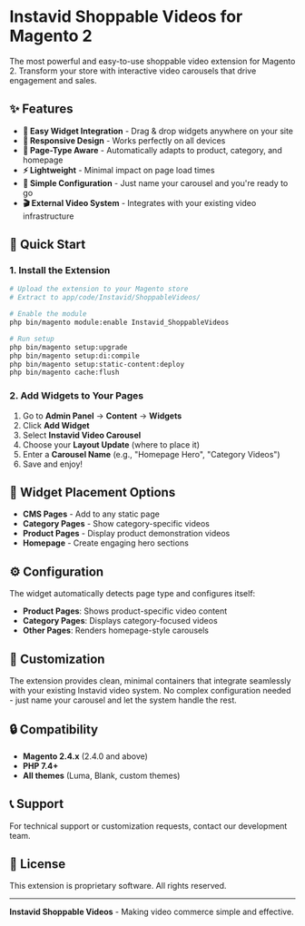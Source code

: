 # Instavid Shoppable Videos for Magento 2

The most powerful and easy-to-use shoppable video extension for Magento 2. Transform your store with interactive video carousels that drive engagement and sales.

## ✨ Features

- **🎯 Easy Widget Integration** - Drag & drop widgets anywhere on your site
- **📱 Responsive Design** - Works perfectly on all devices
- **🔄 Page-Type Aware** - Automatically adapts to product, category, and homepage
- **⚡ Lightweight** - Minimal impact on page load times
- **🔧 Simple Configuration** - Just name your carousel and you're ready to go
- **🎬 External Video System** - Integrates with your existing video infrastructure

## 🚀 Quick Start

### 1. Install the Extension

```bash
# Upload the extension to your Magento store
# Extract to app/code/Instavid/ShoppableVideos/

# Enable the module
php bin/magento module:enable Instavid_ShoppableVideos

# Run setup
php bin/magento setup:upgrade
php bin/magento setup:di:compile
php bin/magento setup:static-content:deploy
php bin/magento cache:flush
```

### 2. Add Widgets to Your Pages

1. Go to **Admin Panel** → **Content** → **Widgets**
2. Click **Add Widget**
3. Select **Instavid Video Carousel**
4. Choose your **Layout Update** (where to place it)
5. Enter a **Carousel Name** (e.g., "Homepage Hero", "Category Videos")
6. Save and enjoy!

## 📍 Widget Placement Options

- **CMS Pages** - Add to any static page
- **Category Pages** - Show category-specific videos
- **Product Pages** - Display product demonstration videos
- **Homepage** - Create engaging hero sections

## ⚙️ Configuration

The widget automatically detects page type and configures itself:

- **Product Pages**: Shows product-specific video content
- **Category Pages**: Displays category-focused videos
- **Other Pages**: Renders homepage-style carousels

## 🎨 Customization

The extension provides clean, minimal containers that integrate seamlessly with your existing Instavid video system. No complex configuration needed - just name your carousel and let the system handle the rest.

## 🔒 Compatibility

- **Magento 2.4.x** (2.4.0 and above)
- **PHP 7.4+**
- **All themes** (Luma, Blank, custom themes)

## 📞 Support

For technical support or customization requests, contact our development team.

## 📄 License

This extension is proprietary software. All rights reserved.

---

**Instavid Shoppable Videos** - Making video commerce simple and effective. 